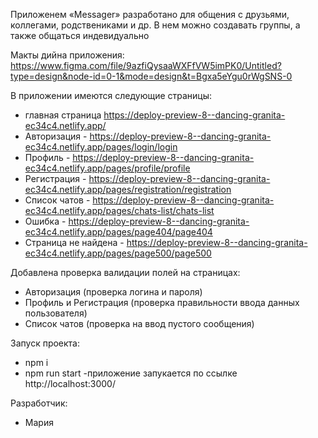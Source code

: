 Приложенем «Messager» разработано для общения с друзьями, коллегами, родствениками и др.
В нем можно создавать группы, а также общаться индевидуально

Макты дийна приложения:
https://www.figma.com/file/9azfiQysaaWXFfVW5imPK0/Untitled?type=design&node-id=0-1&mode=design&t=Bgxa5eYgu0rWgSNS-0

В приложении имеются следующие страницы:
- главная страница https://deploy-preview-8--dancing-granita-ec34c4.netlify.app/
- Авторизация - https://deploy-preview-8--dancing-granita-ec34c4.netlify.app/pages/login/login
- Профиль - https://deploy-preview-8--dancing-granita-ec34c4.netlify.app/pages/profile/profile
- Регистрация - https://deploy-preview-8--dancing-granita-ec34c4.netlify.app/pages/registration/registration
- Список чатов - https://deploy-preview-8--dancing-granita-ec34c4.netlify.app/pages/chats-list/chats-list
- Ошибка - https://deploy-preview-8--dancing-granita-ec34c4.netlify.app/pages/page404/page404
- Страница не найдена - https://deploy-preview-8--dancing-granita-ec34c4.netlify.app/pages/page500/page500

Добавлена проверка валидации полей на страницах:
- Авторизация (проверка логина и пароля)
- Профиль и Регистрация (проверка правильности ввода данных пользователя)
- Список чатов (проверка на ввод пустого сообщения)


Запуск проекта:
- npm i
- npm run start
-приложение запукается по ссылке  http://localhost:3000/

Разработчик:
- Мария
